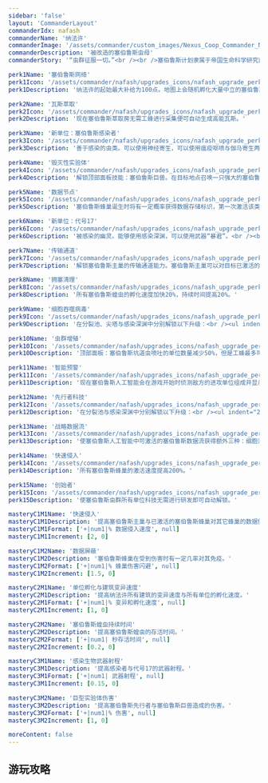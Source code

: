 ```yaml
---
sidebar: 'false'
layout: 'CommanderLayout'
commanderIdx: nafash
commanderName: '纳法许'
commanderImage: '/assets/commander/custom_images/Nexus_Coop_Commander_Nafash_CustomImage.png'
commanderDescription: '被改造的塞伯鲁斯虫母'
commanderStory: '“虫群征服一切。”<br /><br />塞伯鲁斯计划隶属于帝国生命科学研究部，并且存有古遗物研究部、星灵圣物研究部共同参与，他们在卡亚迪尔创立了秘密科研基地用以研究人工智能掌控虫群行动的方案。<br />自以为是的弗林·艾尔德博士将脑虫卡洛斯的残余脑组织嵌入了塞伯鲁斯人工智能中，从而为塞伯鲁斯虫群的失控埋下了隐患。恰逢莫比斯的探险队在卡亚迪尔发现了纳法许的残骸，导致塞伯鲁斯虫群拥有了新的首脑，进而使得整个塞伯鲁斯实验基地被彻底毁灭。<br />纳法许的巢群由此复苏，她将把她的怒火倾泻在这一切事件的始作俑者身上----来自另一个世界的“先行者科技”。<br /><br /><br />特色：<br /><br />>指挥一支强韧的塞伯鲁斯异虫与特工混合部队<br />>搭建塞伯鲁斯网络向地图上传输蝗虫数据流<br />>控制可怕的塞伯鲁斯计划实验体'

perk1Name: '塞伯鲁斯网络'
perk1Icon: '/assets/commander/nafash/upgrades_icons/nafash_upgrade_perk1.png'
perk1Description: '纳法许的起始最大补给为100点。地图上会随机孵化大量中立的塞伯鲁斯蜂巢，你可以使用塞伯鲁斯主巢的数据侵入来逐步夺取它们的控制权。一旦塞伯鲁斯蜂巢被激活，它们彼此之间便可以互相传输蝗虫，并在终端开启的状态下将其释放攻击敌方单位。'

perk2Name: '瓦斯萃取'
perk2Icon: '/assets/commander/nafash/upgrades_icons/nafash_upgrade_perk2.png'
perk2Description: '现在塞伯鲁斯萃取房无需工蜂进行采集便可自动生成高能瓦斯。'

perk3Name: '新单位：塞伯鲁斯感染者'
perk3Icon: '/assets/commander/nafash/upgrades_icons/nafash_upgrade_perk3.png'
perk3Description: '善于感染的虫类。可以使用神经寄生，可以使用瘟疫呕喷与伽马寄生两项武器。<br /><br /><c val="ffff8a">可以对地。</c>'

perk4Name: '毁灭性实验体'
perk4Icon: '/assets/commander/nafash/upgrades_icons/nafash_upgrade_perk4.png'
perk4Description: '解锁顶部面板技能：塞伯鲁斯巨兽。在目标地点召唤一只强大的塞伯鲁斯实验体，是塞伯鲁斯计划覆灭的罪魁祸首。塞伯鲁斯巨兽可以被控制，并且持续战斗60秒。'

perk5Name: '数据节点'
perk5Icon: '/assets/commander/nafash/upgrades_icons/nafash_upgrade_perk5.png'
perk5Description: '塞伯鲁斯蜂巢诞生时将有一定概率获得数据存储标识，第一次激活该类蜂巢将随机获得一种数据流。你可以在塞伯鲁斯人工智能中更换当前配备的数据流，从而使用顶部面板对目标塞伯鲁斯蜂巢进行数据流的释放，使其在一段时间内获得特殊能力。'

perk6Name: '新单位：代号17'
perk6Icon: '/assets/commander/nafash/upgrades_icons/nafash_upgrade_perk6.png'
perk6Description: '被感染的幽灵。能够使用感染深渊，可以使用武器“暴君”。<br /><br /><c val="#ColorAttackInfo">可以对地和对空。</c>'

perk7Name: '传输通道'
perk7Icon: '/assets/commander/nafash/upgrades_icons/nafash_upgrade_perk7.png'
perk7Description: '解锁塞伯鲁斯主巢的传输通道能力。塞伯鲁斯主巢可以对目标已激活的塞伯鲁斯蜂巢开启传输通道，使主巢孵化的单位可以直接传送至蜂巢附近并向集结点移动。'

perk8Name: '拥塞清理'
perk8Icon: '/assets/commander/nafash/upgrades_icons/nafash_upgrade_perk8.png'
perk8Description: '所有塞伯鲁斯蝗虫的孵化速度加快20%，持续时间提高20%。'

perk9Name: '细胞吞噬病毒'
perk9Icon: '/assets/commander/nafash/upgrades_icons/nafash_upgrade_perk9.png'
perk9Description: '在分裂池、尖塔与感染深渊中分别解锁以下升级：<br /><ul indent="2" text="▪"><li/>使塞伯鲁斯虫后可以吞噬区域内的塞伯鲁斯蝗虫并将它们转化为飞行体。<li/>使塞伯鲁斯飞蛇可以与目标塞伯鲁斯主巢建立链接，令其获得飞蛇的两项技能。<li/>使塞伯鲁斯感染者可以使用神经寄生持续控制目标单位。'

perk10Name: '虫群增殖'
perk10Icon: '/assets/commander/nafash/upgrades_icons/nafash_upgrade_perk10.png'
perk10Description: '顶部面板：塞伯鲁斯坑道虫喷吐的单位数量减少50%，但是工蜂最多可以变异为五座虫道网络从而提高塞伯鲁斯坑道虫的最大充能次数。'

perk11Name: '智能预警'
perk11Icon: '/assets/commander/nafash/upgrades_icons/nafash_upgrade_perk11.png'
perk11Description: '现在塞伯鲁斯人工智能会在游戏开始时侦测敌方的进攻单位组成并显示为全息投影。'

perk12Name: '先行者科技'
perk12Icon: '/assets/commander/nafash/upgrades_icons/nafash_upgrade_perk12.png'
perk12Description: '在分裂池与感染深渊中分别解锁以下升级：<br /><ul indent="2" text="▪"><li/>使阿奈伽猎手死亡后可以将数据核心转移至周围的敌方建筑上并复活。<li/>使代号17可以将武器切换为黎明，对生物单位持续造成恐怖的伤害。<li/>解锁塞伯鲁斯先行者的弹幕轰炸技能。'

perk13Name: '战略数据流'
perk13Icon: '/assets/commander/nafash/upgrades_icons/nafash_upgrade_perk13.png'
perk13Description: '使塞伯鲁斯人工智能中可激活的塞伯鲁斯数据流获得额外三种：细胞污染、纳米共振与能量过载。'

perk14Name: '快速侵入'
perk14Icon: '/assets/commander/nafash/upgrades_icons/nafash_upgrade_perk14.png'
perk14Description: '所有塞伯鲁斯蜂巢的激活速度提高200%。'

perk15Name: '创始者'
perk15Icon: '/assets/commander/nafash/upgrades_icons/nafash_upgrade_perk15.png'
perk15Description: '使塞伯鲁斯虫群所有单位科技无需进行研发即可自动解锁。'

masteryC1M1Name: '快速侵入'
masteryC1M1Description: '提高塞伯鲁斯主巢与已激活的塞伯鲁斯蜂巢对其它蜂巢的数据侵入速度。'
masteryC1M1Format: ['+|num1|% 数据侵入速度', null]
masteryC1M1Increment: [2, 0]

masteryC1M2Name: '数据屏蔽'
masteryC1M2Description: '塞伯鲁斯蜂巢在受到伤害时有一定几率对其免疫。'
masteryC1M2Format: ['+|num1|% 蜂巢伤害闪避', null]
masteryC1M2Increment: [1.5, 0]

masteryC2M1Name: '单位孵化与建筑变异速度' 
masteryC2M1Description: '提高纳法许所有建筑的变异速度与所有单位的孵化速度。'
masteryC2M1Format: ['+|num1|% 变异和孵化速度', null]
masteryC2M1Increment: [1, 0]

masteryC2M2Name: '塞伯鲁斯蝗虫持续时间' 
masteryC2M2Description: '提高塞伯鲁斯蝗虫的存活时间。'
masteryC2M2Format: ['+|num1| 秒存活时间', null]
masteryC2M2Increment: [0.2, 0]

masteryC3M1Name: '感染生物武器射程'
masteryC3M1Description: '提高感染者与代号17的武器射程。'
masteryC3M1Format: ['+|num1| 武器射程', null]
masteryC3M1Increment: [0.15, 0]

masteryC3M2Name: '巨型实验体伤害'
masteryC3M2Description: '提高塞伯鲁斯先行者与塞伯鲁斯巨兽造成的伤害。'
masteryC3M2Format: ['+|num1|% 伤害', null]
masteryC3M2Increment: [1, 0]

moreContent: false
---
```



## 游玩攻略